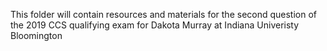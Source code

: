 This folder will contain resources and materials for the second question of the 2019 CCS qualifying exam for Dakota Murray at Indiana Univeristy Bloomington
